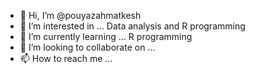- 👋 Hi, I’m @pouyazahmatkesh
- 👀 I’m interested in ... Data analysis and R programming
- 🌱 I’m currently learning ... R programming
- 💞️ I’m looking to collaborate on ...
- 📫 How to reach me ...

<!---
pouyazahmatkesh/pouyazahmatkesh is a ✨ special ✨ repository because its `README.md` (this file) appears on your GitHub profile.
You can click the Preview link to take a look at your changes.
--->
